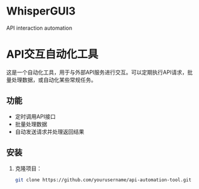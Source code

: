 # WhisperGUI3
API interaction automation
# API交互自动化工具

这是一个自动化工具，用于与外部API服务进行交互。可以定期执行API请求，批量处理数据，或自动化某些常规任务。

## 功能
- 定时调用API接口
- 批量处理数据
- 自动发送请求并处理返回结果

## 安装
1. 克隆项目：
   ```bash
   git clone https://github.com/yourusername/api-automation-tool.git
